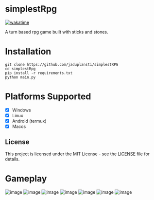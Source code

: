 # simplestRpg
[![wakatime](https://wakatime.com/badge/user/333d76b5-5f3b-4fac-8d00-9f631ecaaf60/project/e325c3ff-5ff6-42c5-b654-8005571da2cf.svg)](https://wakatime.com/badge/user/333d76b5-5f3b-4fac-8d00-9f631ecaaf60/project/e325c3ff-5ff6-42c5-b654-8005571da2cf)

A turn based rpg game built with sticks and stones.

# Installation
```
git clone https://github.com/jaduplansti/simplestRPG
cd simplestRpg
pip install -r requirements.txt
python main.py
```

# Platforms Supported
- [x] Windows
- [x] Linux
- [x] Android (termux)
- [x] Macos
      
## License

This project is licensed under the MIT License - see the [LICENSE](LICENSE) file for details.

# Gameplay
![image](https://github.com/user-attachments/assets/1cbdc770-8313-450b-b999-e7785c0d964e)
![image](https://github.com/user-attachments/assets/d2360b8d-dadc-4e10-9475-46d3511370f8)
![image](https://github.com/user-attachments/assets/216a81f6-8108-4091-be97-84c749890f1a)
![image](https://github.com/user-attachments/assets/42e9d803-e7e2-4efc-a840-4bb0be9950b9)
![image](https://github.com/user-attachments/assets/9cbbd0c2-fdcd-4dfa-9525-79be078d4a1c)
![image](https://github.com/user-attachments/assets/5ba34327-e16e-49c0-8699-dc55563a2579)
![image](https://github.com/user-attachments/assets/3e732f72-4aff-4eb8-bc87-c17caae6aec1)

